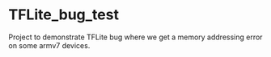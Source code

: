 # TFLite_bug_test
Project to demonstrate TFLite bug where we get a memory addressing error on some armv7 devices.
